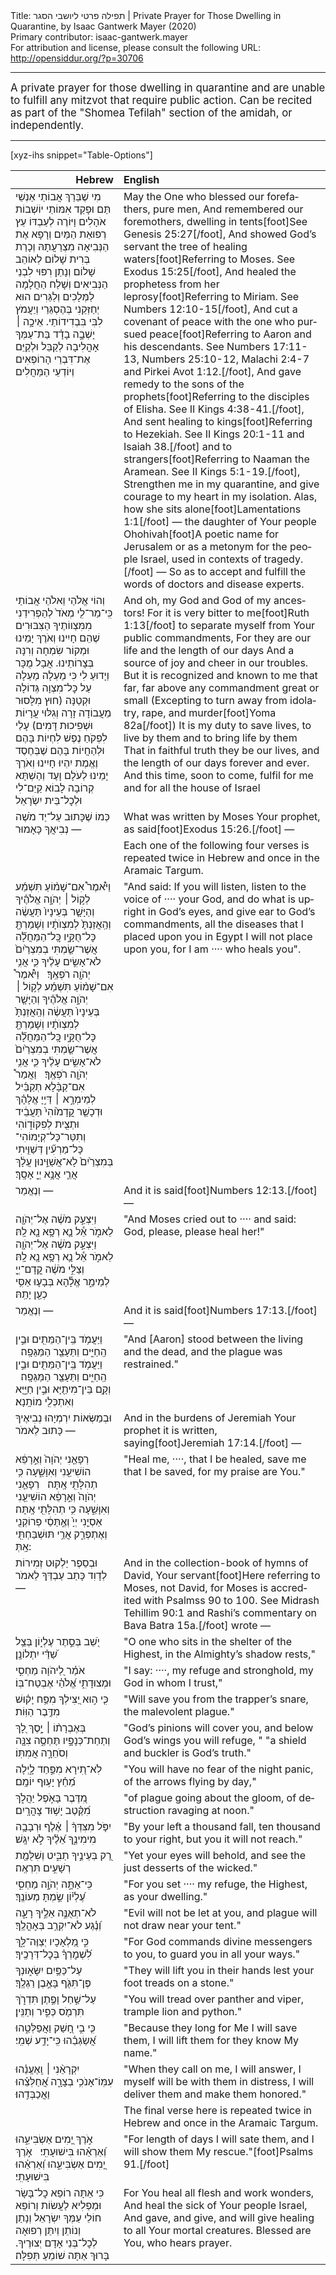 <html>
<head></head>
<body>
Title: תפילה פרטי ליושבי הסגר | Private Prayer for Those Dwelling in Quarantine, by Isaac Gantwerk Mayer (2020)<br />
Primary contributor: isaac-gantwerk.mayer<br />
For attribution and license, please consult the following URL: <a href="http://opensiddur.org/?p=30706">http://opensiddur.org/?p=30706</a>
<p />
<hr />

<div class="english" lang="en" style="font-size: 1.2em;">
A private prayer for those dwelling in quarantine and are unable to fulfill any mitzvot that require public action. Can be recited as part of the "Shomea Tefilah" section of the amidah, or independently.
</div>

<hr />

[xyz-ihs snippet="Table-Options"]<table style="margin-left: auto; margin-right: auto;" class="draggable">
<thead><tr><th id="x" style="text-align: right;">Hebrew</th><th style="text-align: left;">English</th></tr></thead>
<tbody>
<tr><td style="vertical-align:top;">
<div class="liturgy" lang="he">
מִי שֶׁבֵּרַךְ אֲבוֹתַי אַנְשֵׁי תַּם
וּפָקַד אִמּוֹתַי יוֹשְׁבוֹת אֹהָלִים
וָיּוֹרֶה לְעַבְדּוֹ עֵץ רְפוּאַת הַמַּיִם
וְרָפָא אֶת הַנְּבִיאָה מִצְרַעֲתָהּ
וְכָרַת בְּרִית שָׁלוֹם
לְאוֹהֵב שָׁלוֹם
וְנָתַן רִפּוּי לִבְנֵי הַנְּבִיאִים
וְשָׁלַח הַחֲלָמָה לַמְּלָכִים וְלַגֵּרִים
הוּא יְחַזְּקֵנִי בְּהֶסְגֵּרַי
וְיַעֲמֹץ לִבִּי בִּבְדִידוֹתַי.
אֵיכָ֣ה ׀ יָשְׁבָ֣ה בָדָ֗ד
בַּת־עַמְּךָ אָהֳלִיבָה
לְקַבֵּל וּלְקַיֵּם אֶת־דִּבְרֵי הָרוֹפְאִים וְיוֹדְעֵי הַמַּחֲלִים
</span></div></td>
 
<td style="vertical-align:top;">
<div class="english" lang="en">
May the One who blessed our forefathers, pure men,
And remembered our foremothers, dwelling in tents[foot]See Genesis 25:27[/foot],
And showed God’s servant the tree of healing waters[foot]Referring to Moses. See Exodus 15:25[/foot],
And healed the prophetess from her leprosy[foot]Referring to Miriam. See Numbers 12:10-15[/foot],
And cut a covenant of peace 
with the one who pursued peace[foot]Referring to Aaron and his descendants. See Numbers 17:11-13, Numbers 25:10-12, Malachi 2:4-7 and Pirkei Avot 1:12.[/foot],
And gave remedy to the sons of the prophets[foot]Referring to the disciples of Elisha. See II Kings 4:38-41.[/foot],
And sent healing to kings[foot]Referring to Hezekiah. See II Kings 20:1-11 and Isaiah 38.[/foot] and to strangers[foot]Referring to Naaman the Aramean. See II Kings 5:1-19.[/foot],
Strengthen me in my quarantine, 
and give courage to my heart in my isolation.
Alas, how she sits alone[foot]Lamentations 1:1[/foot] — 
the daughter of Your people Ohohivah[foot]A poetic name for Jerusalem or as a metonym for the people Israel, used in contexts of tragedy.[/foot] —
So as to accept and fulfill the words of doctors and disease experts.
</div></td></tr>


<tr><td style="vertical-align:top;">
<div class="liturgy" lang="he">
וְהוֹי אֱלֹהַי וֵאלֹהֵי אֲבוֹתַי
כִּֽי־מַר־לִ֤י מְאֹד֙ 
לְהַפְרִידֵנִי מִמִּצְווֹתֶיךָ הַצִּבּוּרִים
שֶׁהֵם חָיִינוּ וְאֹרֶךְ יָמֵינוּ
וּמְקוֹר שִׂמְחָה וְרִנָּה בְּצָרוֹתֵינוּ.
אֲבָל מֻכָּר וְיָדוּעַ לִי
כִּי מַעְלָה מַעְלָה עַל כׇּל־מִצְוָה גְּדוֹלָה וּקְטַנָּה 
(חוּץ מִלָּסוּר מֵעֲבוֹדָה זָרָה
וְגִלּוּי עֲרָיוֹת וּשְׁפִיכוּת דָּמִים)
עָלַי לִפְקֹחַ נֶפֶשׁ לִחְיוֹת בָּהֶם
וּלְהַחֲיוֹת בָּהֶם
שֶׁבְּחֶסֶד וֶאֱמֶת יִהְיוּ חָיִינוּ
וְאֹרֶךְ יָמֵינוּ לְעֹלָם וָעֶד
וְהַשְׁתָּא קְרוֹבָה לָבוֹא
קַיֵּם־לִי וּלְכׇל־בֵּית יִשְׂרָאֵל 
</span></div></td>
 
<td style="vertical-align:top;">
<div class="english" lang="en">
And oh, my God and God of my ancestors!
For it is very bitter to me[foot]Ruth 1:13[/foot] 
to separate myself from Your public commandments,
For they are our life and the length of our days
And a source of joy and cheer in our troubles.
But it is recognized and known to me 
that far, far above any commandment great or small 
(Excepting to turn away from idolatry, 
rape, and murder[foot]Yoma 82a[/foot])
It is my duty to save lives, to live by them 
and to bring life by them
That in faithful truth they be our lives, 
and the length of our days forever and ever.
And this time, soon to come, 
fulfil for me and for all the house of Israel
</div></td></tr>


<tr><td style="vertical-align:top;">
<div class="liturgy" lang="he">
כְּמוֹ שֶׁכָּתוּב עַל־יַד מֹשֶׁה נְבִיאֲךָ  
כָּאָמוּר —
</span></div></td>
 
<td style="vertical-align:top;">
<div class="english" lang="en">
What was written by Moses Your prophet, 
as said[foot]Exodus 15:26.[/foot] —
</div></td></tr>


<tr><td style="vertical-align:top;">
<div class="liturgy" lang="he">

</span></div></td>
 
<td style="vertical-align:top;">
<div class="english" lang="en">
<span class="instruction">Each one of the following four verses is repeated twice in Hebrew and once in the Aramaic Targum.</span>
</div></td></tr>


<tr><td style="vertical-align:top;">
<div class="liturgy" lang="he">
וַיֹּ֩אמֶר֩ אִם־שָׁמ֨וֹעַ תִּשְׁמַ֜ע לְק֣וֹל ׀ יְהֹוָ֣ה אֱלֹהֶ֗יךָ
 וְהַיָּשָׁ֤ר בְּעֵינָיו֙ תַּעֲשֶׂ֔ה 
 וְהַֽאֲזַנְתָּ֙ לְמִצְוֺתָ֔יו 
 וְשָׁמַרְתָּ֖ כׇּל־חֻקָּ֑יו 
כׇּֽל־הַמַּחֲלָ֞ה אֲשֶׁר־שַׂ֤מְתִּי בְמִצְרַ֙יִם֙ לֹא־אָשִׂ֣ים עָלֶ֔יךָ 
כִּ֛י אֲנִ֥י יְהֹוָ֖ה רֹפְאֶֽךָ׃
&nbsp;
וַיֹּ֩אמֶר֩ אִם־שָׁמ֨וֹעַ תִּשְׁמַ֜ע לְק֣וֹל ׀ יְהֹוָ֣ה אֱלֹהֶ֗יךָ
וְהַיָּשָׁ֤ר בְּעֵינָיו֙ תַּעֲשֶׂ֔ה 
וְהַֽאֲזַנְתָּ֙ לְמִצְוֺתָ֔יו 
וְשָׁמַרְתָּ֖ כׇּל־חֻקָּ֑יו 
כׇּֽל־הַמַּחֲלָ֞ה אֲשֶׁר־שַׂ֤מְתִּי בְמִצְרַ֙יִם֙ לֹא־אָשִׂ֣ים עָלֶ֔יךָ 
כִּ֛י אֲנִ֥י יְהֹוָ֖ה רֹפְאֶֽךָ׃
&nbsp;
וַאֲמַר֩ אִם־קַבָּ֨לָא תְקַבֵּ֜יל לְמֵימְרָ֣א ׀ דַּי֣יָ אֱלָהָ֗ךְ 
וּדְכָשַׁ֤ר קֳדָמ֙וֹהִי֙ תַּעֲבֵ֔יד 
וּתְצִ֖ית לְפִקּוֹד֑וֹהִי 
וְתִטַּר־כָּל־קְיָמוֹהִי־
כָּל־מַרְעִ֞ין דְּשַׁוִּ֤יתִי בְּמִצְרַ֙יִם֙ לָא־אֲשַׁוֵּ֣ינוּן עֲלָ֔ךְ 
אֲרֵ֛י אֲנָ֥א יְיָ֖ אָסָֽךְ׃
</span></div></td>
 
<td style="vertical-align:top;">
<div class="english" lang="en">
"And said: If you will listen, 
listen to the voice of ···· your God, 
and do what is upright in God’s eyes, 
and give ear to God’s commandments, 
all the diseases that I placed upon you in Egypt I will not place upon you, 
for I am ···· who heals you".
</div></td></tr>


<tr><td style="vertical-align:top;">
<div class="liturgy" lang="he">
וְנֶאֱמַר —
</span></div></td>
 
<td style="vertical-align:top;">
<div class="english" lang="en">
And it is said[foot]Numbers 12:13.[/foot] — 
</div></td></tr>


<tr><td style="vertical-align:top;">
<div class="liturgy" lang="he">
וַיִּצְעַ֣ק מֹשֶׁ֔ה אֶל־יְהֹוָ֖ה לֵאמֹ֑ר
אֵ֕ל נָ֛א רְפָ֥א נָ֖א לָֽהּ׃
&nbsp;
    וַיִּצְעַ֣ק מֹשֶׁ֔ה אֶל־יְהֹוָ֖ה לֵאמֹ֑ר
    אֵ֕ל נָ֛א רְפָ֥א נָ֖א לָֽהּ׃
&nbsp;
וְצַלִּ֣י מֹשֶׁ֔ה קֳדָם־יְיָ֖ לְמֵימַ֑ר
אֱלָ֕הָא בְּבָע֛וּ אַסִּ֥י כְעַ֖ן יָתַֽהּ׃ 
</span></div></td>
 
<td style="vertical-align:top;">
<div class="english" lang="en">
"And Moses cried out to ···· and said: 
God, please, please heal her!"
</div></td></tr>


<tr><td style="vertical-align:top;">
<div class="liturgy" lang="he">
וְנֶאֱמַר — 
</span></div></td>
 
<td style="vertical-align:top;">
<div class="english" lang="en">
And it is said[foot]Numbers 17:13.[/foot] — 
</div></td></tr>


<tr><td style="vertical-align:top;">
<div class="liturgy" lang="he">
וַיַּעֲמֹ֥ד בֵּֽין־הַמֵּתִ֖ים וּבֵ֣ין הַֽחַיִּ֑ים
וַתֵּעָצַ֖ר הַמַּגֵּפָֽה׃
&nbsp;
וַיַּעֲמֹ֥ד בֵּֽין־הַמֵּתִ֖ים וּבֵ֣ין הַֽחַיִּ֑ים
וַתֵּעָצַ֖ר הַמַּגֵּפָֽה׃
&nbsp;
וְקָ֥ם בֵּין־מִיתַ֖יָּא וּבֵ֣ין חַיַּ֑יָּא
וְאִתְכְּלִ֖י מוֹתָֽנָא׃
</span></div></td>
 
<td style="vertical-align:top;">
<div class="english" lang="en">
"And [Aaron] stood between the living and the dead, 
and the plague was restrained."
</div></td></tr>


<tr><td style="vertical-align:top;">
<div class="liturgy" lang="he">
וּבְמַשְּׂאוֹת יִרְמְיָהוּ נְבִיאֶיךָ
כָּתוּב לֵאמֹר —
</span></div></td>
 
<td style="vertical-align:top;">
<div class="english" lang="en">
And in the burdens of Jeremiah Your prophet 
it is written, saying[foot]Jeremiah 17:14.[/foot] — 
</div></td></tr>


<tr><td style="vertical-align:top;">
<div class="liturgy" lang="he">
רְפָאֵ֤נִי יְהֹוָה֙ וְאֵ֣רָפֵ֔א הוֹשִׁיעֵ֖נִי וְאִוָּשֵׁ֑עָה
כִּ֥י תְהִלָּתִ֖י אָֽתָּה׃
&nbsp;
רְפָאֵ֤נִי יְהֹוָה֙ וְאֵ֣רָפֵ֔א הוֹשִׁיעֵ֖נִי וְאִוָּשֵׁ֑עָה
כִּ֥י תְהִלָּתִ֖י אָֽתָּה׃
&nbsp;
אַסְיֵ֤נִי יְיָ֙ וְאֶ֣תַּסֵ֔י פְרוֹקְנִ֖י וְאֶתְפְּרַ֑ק
אֲרֵ֥י תּוּשְׁבַּחְתִּ֖י אָֽתְּ:
</span></div></td>
 
<td style="vertical-align:top;">
<div class="english" lang="en">
"Heal me, ····, that I be healed, save me that I be saved, 
for my praise are You."
</div></td></tr>


<tr><td style="vertical-align:top;">
<div class="liturgy" lang="he">
וּבְסֵפֶר יַלְקוּט זְמִירוֹת לְדָוִד
כָּתַב עַבְדְּךָ לֵאמֹר  —
</span></div></td>
 
<td style="vertical-align:top;">
<div class="english" lang="en">
And in the collection-book of hymns of David, 
Your servant[foot]Here referring to Moses, not David, for Moses is accredited with Psalmss 90 to 100. See Midrash Tehillim 90:1 and Rashi’s commentary on Bava Batra 15a.[/foot] wrote —
</div></td></tr>


<tr><td style="vertical-align:top;">
<div class="liturgy" lang="he">
יֹ֭שֵׁב בְּסֵ֣תֶר עֶלְי֑וֹן
בְּצֵ֥ל שַׁ֝דַּ֗י יִתְלוֹנָֽן׃
</span></div></td>
 
<td style="vertical-align:top;">
<div class="english" lang="en">
"O one who sits in the shelter of the Highest, 
in the Almighty’s shadow rests,"
</div></td></tr>


<tr><td style="vertical-align:top;">
<div class="liturgy" lang="he">
אֹמַ֗ר לַ֭יהֹוָה מַחְסִ֣י וּמְצוּדָתִ֑י
אֱ֝לֹהַ֗י אֶבְטַח־בּֽוֹ׃
</span></div></td>
 
<td style="vertical-align:top;">
<div class="english" lang="en">
"I say: ····, my refuge and stronghold, 
my God in whom I trust,"
</div></td></tr>


<tr><td style="vertical-align:top;">
<div class="liturgy" lang="he">
כִּ֤י ה֣וּא יַ֭צִּילְךָ מִפַּ֥ח יָק֗וּשׁ
מִדֶּ֥בֶר הַוּֽוֹת׃
</span></div></td>
 
<td style="vertical-align:top;">
<div class="english" lang="en">
"Will save you from the trapper’s snare, 
the malevolent plague."
</div></td></tr>


<tr><td style="vertical-align:top;">
<div class="liturgy" lang="he">
בְּאֶבְרָת֨וֹ ׀ יָ֣סֶךְ לָ֭ךְ וְתַחַת־כְּנָפָ֣יו תֶּחְסֶ֑ה
צִנָּ֖ה וְסֹחֵרָ֣ה אֲמִתּֽוֹ׃
</span></div></td>
 
<td style="vertical-align:top;">
<div class="english" lang="en">
"God’s pinions will cover you, and below God’s wings you will refuge, "
"a shield and buckler is God’s truth."
</div></td></tr>


<tr><td style="vertical-align:top;">
<div class="liturgy" lang="he">
לֹֽא־תִ֭ירָא מִפַּ֣חַד לָ֑יְלָה
מֵ֝חֵ֗ץ יָע֥וּף יוֹמָֽם׃
</span></div></td>
 
<td style="vertical-align:top;">
<div class="english" lang="en">
"You will have no fear of the night panic, 
of the arrows flying by day,"
</div></td></tr>


<tr><td style="vertical-align:top;">
<div class="liturgy" lang="he">
מִ֭דֶּבֶר בָּאֹ֣פֶל יַהֲלֹ֑ךְ
מִ֝קֶּ֗טֶב יָשׁ֥וּד צׇהֳרָֽיִם׃
</span></div></td>
 
<td style="vertical-align:top;">
<div class="english" lang="en">
"of plague going about the gloom, 
of destruction ravaging at noon."
</div></td></tr>


<tr><td style="vertical-align:top;">
<div class="liturgy" lang="he">
יִפֹּ֤ל מִצִּדְּךָ֨ ׀ אֶ֗לֶף וּרְבָבָ֥ה מִימִינֶ֑ךָ
אֵ֝לֶ֗יךָ לֹ֣א יִגָּֽשׁ׃
</span></div></td>
 
<td style="vertical-align:top;">
<div class="english" lang="en">
"By your left a thousand fall, ten thousand to your right, 
but you it will not reach."
</div></td></tr>


<tr><td style="vertical-align:top;">
<div class="liturgy" lang="he">
רַ֭ק בְּעֵינֶ֣יךָ תַבִּ֑יט
וְשִׁלֻּמַ֖ת רְשָׁעִ֣ים תִּרְאֶֽה׃
</span></div></td>
 
<td style="vertical-align:top;">
<div class="english" lang="en">
"Yet your eyes will behold, 
and see the just desserts of the wicked."
</div></td></tr>


<tr><td style="vertical-align:top;">
<div class="liturgy" lang="he">
כִּֽי־אַתָּ֣ה יְהֹוָ֣ה מַחְסִ֑י
עֶ֝לְי֗וֹן שַׂ֣מְתָּ מְעוֹנֶֽךָ׃
</span></div></td>
 
<td style="vertical-align:top;">
<div class="english" lang="en">
"For you set ···· my refuge, 
the Highest, as your dwelling."
</div></td></tr>


<tr><td style="vertical-align:top;">
<div class="liturgy" lang="he">
לֹא־תְאֻנֶּ֣ה אֵלֶ֣יךָ רָעָ֑ה
וְ֝נֶ֗גַע לֹא־יִקְרַ֥ב בְּאׇהֳלֶֽךָ׃
</span></div></td>
 
<td style="vertical-align:top;">
<div class="english" lang="en">
"Evil will not be let at you, 
and plague will not draw near your tent."
</div></td></tr>


<tr><td style="vertical-align:top;">
<div class="liturgy" lang="he">
כִּ֣י מַ֭לְאָכָיו יְצַוֶּה־לָּ֑ךְ
לִ֝שְׁמׇרְךָ֗ בְּכׇל־דְּרָכֶֽיךָ׃
</span></div></td>
 
<td style="vertical-align:top;">
<div class="english" lang="en">
"For God commands divine messengers to you, 
to guard you in all your ways."
</div></td></tr>


<tr><td style="vertical-align:top;">
<div class="liturgy" lang="he">
עַל־כַּפַּ֥יִם יִשָּׂא֑וּנְךָ
פֶּן־תִּגֹּ֖ף בָּאֶ֣בֶן רַגְלֶֽךָ׃
</span></div></td>
 
<td style="vertical-align:top;">
<div class="english" lang="en">
"They will lift you in their hands 
lest your foot treads on a stone."
</div></td></tr>


<tr><td style="vertical-align:top;">
<div class="liturgy" lang="he">
עַל־שַׁ֣חַל וָפֶ֣תֶן תִּדְרֹ֑ךְ
תִּרְמֹ֖ס כְּפִ֣יר וְתַנִּֽין׃
</span></div></td>
 
<td style="vertical-align:top;">
<div class="english" lang="en">
"You will tread over panther and viper, 
trample lion and python."
</div></td></tr>


<tr><td style="vertical-align:top;">
<div class="liturgy" lang="he">
כִּ֤י בִ֣י חָ֭שַׁק וַאֲפַלְּטֵ֑הוּ
אֲ֝שַׂגְּבֵ֗הוּ כִּֽי־יָדַ֥ע שְׁמִֽי׃
</span></div></td>
 
<td style="vertical-align:top;">
<div class="english" lang="en">
"Because they long for Me I will save them, 
I will lift them for they know My name."
</div></td></tr>


<tr><td style="vertical-align:top;">
<div class="liturgy" lang="he">
יִקְרָאֵ֨נִי ׀ וְֽאֶעֱנֵ֗הוּ 
עִמּֽוֹ־אָנֹכִ֥י בְצָרָ֑ה
אֲ֝חַלְּצֵ֗הוּ וַאֲכַבְּדֵֽהוּ׃
</span></div></td>
 
<td style="vertical-align:top;">
<div class="english" lang="en">
"When they call on me, I will answer, 
I myself will be with them in distress,
I will deliver them and make them honored."
</div></td></tr>


<tr><td style="vertical-align:top;">
<div class="liturgy" lang="he">

</span></div></td>
 
<td style="vertical-align:top;">
<div class="english" lang="en">
<span class="instruction">The final verse here is repeated twice in Hebrew and once in the Aramaic Targum.</span>
</div></td></tr>


<tr><td style="vertical-align:top;">
<div class="liturgy" lang="he">
אֹ֣רֶךְ יָ֭מִים אַשְׂבִּיעֵ֑הוּ 
וְ֝אַרְאֵ֗הוּ בִּישׁוּעָתִֽי׃
&nbsp;
אֹ֣רֶךְ יָ֭מִים אַשְׂבִּיעֵ֑הוּ 
וְ֝אַרְאֵ֗הוּ בִּישׁוּעָתִֽי׃
</span></div></td>
 
<td style="vertical-align:top;">
<div class="english" lang="en">
"For length of days I will sate them, 
and I will show them My rescue."[foot]Psalms 91.[/foot]
</div></td></tr>


<tr><td style="vertical-align:top;">
<div class="liturgy" lang="he">
כִּי אַתָּה רוֹפֵא כׇל־בָּשָׂר
וּמַפְלִיא לַעֲשׂוֹת
וְרוֹפֵא חוֹלֵי
עַמְּךָ יִשְׂרָאֵל 
וְנָתַן וְנוֹתֵן וְיִתֵּן רְפוּאָה
לְכׇל־בְּנֵי אָדָם יְצוּרֶיךָ.
בָּרוּךְ אַתָּה
שׁוֹמֵעַ תְּפִלָּה׃
</span></div></td>
 
<td style="vertical-align:top;">
<div class="english" lang="en">
For You heal all flesh 
and work wonders,
And heal the sick 
of Your people Israel,
And gave, and give, and will give healing 
to all Your mortal creatures.
Blessed are You, 
who hears prayer.
</div></td></tr>
</tbody></table>

&nbsp;
</body>
</html>